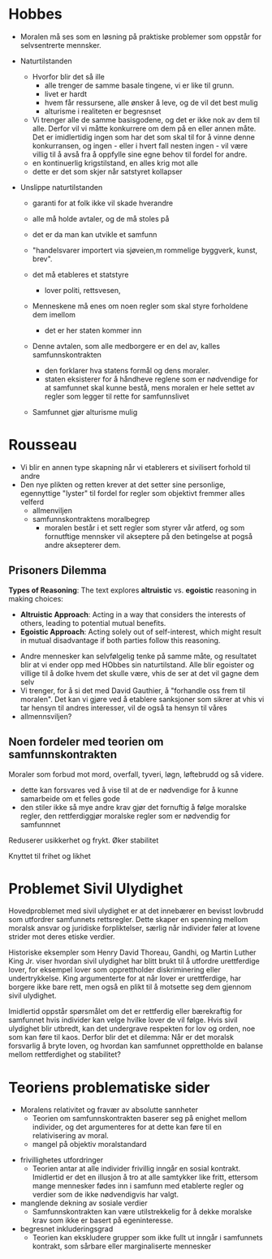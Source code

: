 # Hobbes
- Moralen må ses som en løsning på praktiske problemer som oppstår for selvsentrerte mennsker.

+ Naturtilstanden
	+ Hvorfor blir det så ille
		+ alle trenger de samme basale  tingene, vi er like til grunn.
		- livet er hardt
		- hvem får ressursene, alle ønsker å leve, og de vil det best mulig
		- alturisme i realiteten er begresnset 
	- Vi trenger alle de samme basisgodene, og det er ikke nok av dem til alle. Derfor vil vi måtte konkurrere om dem på en eller annen måte. Det er imidlertidig ingen som har det som skal til for å vinne denne konkurransen, og ingen - eller i hvert fall nesten ingen - vil være villig til å avså fra å oppfylle sine egne behov til fordel for andre.
	- en kontinuerlig krigstilstand, en alles krig mot alle
	- dette er det som skjer når satstyret kollapser

+ Unslippe naturtilstanden
	+ garanti for at folk ikke vil skade hverandre
	+ alle må holde avtaler, og de må stoles på
	+ det er da man kan utvikle et samfunn

	+ "handelsvarer importert via sjøveien,m rommelige byggverk, kunst, brev".
	+ det må etableres et statstyre
		+ lover politi, rettsvesen,

	+ Menneskene må enes om noen regler som skal styre forholdene dem imellom
		+ det er her staten kommer inn

	+ Denne avtalen, som alle medborgere er en del av, kalles samfunnskontrakten
		+ den forklarer hva statens formål og dens moraler.
		+ staten eksisterer for å håndheve reglene som er nødvendige for at samfunnet skal kunne bestå, mens moralen er hele settet av regler som legger til rette for samfunnslivet
	+ Samfunnet gjør alturisme mulig

# Rousseau
- Vi blir en annen type skapning når vi etablerers et sivilisert forhold til andre
- Den nye plikten og retten krever at det setter sine personlige, egennyttige "lyster" til fordel for regler som objektivt fremmer alles velferd
	- allmenviljen
	- samfunnskontraktens moralbegrep
		- moralen består i et sett regler som styrer vår atferd, og som fornutftige mennsker vil akseptere på den betingelse at pogså andre aksepterer dem.


## Prisoners Dilemma
**Types of Reasoning**: The text explores **altruistic** vs. **egoistic** reasoning in making choices:

- **Altruistic Approach**: Acting in a way that considers the interests of others, leading to potential mutual benefits.
- **Egoistic Approach**: Acting solely out of self-interest, which might result in mutual disadvantage if both parties follow this reasoning.

+ Andre mennesker kan selvfølgelig tenke på samme måte, og resultatet blir at vi ender opp med HObbes sin naturtilstand. Alle blir egoister og villige til å dolke hvem det skulle være, vhis de ser at det vil gagne dem selv
+ Vi trenger, for å si det med David Gauthier, å "forhandle oss frem til moralen". Det kan vi gjøre ved å etablere sanksjoner som sikrer at vhis vi tar hensyn til andres interesser, vil de også ta hensyn til våres
+ allmennsviljen?

## Noen fordeler med teorien om samfunnskontrakten
Moraler som forbud mot mord, overfall, tyveri, løgn, løftebrudd og så videre.
+ dette kan forsvares ved å vise til at de er nødvendige for å kunne samarbeide om et felles gode
+ den stiler ikke så mye andre krav
gjør det fornuftig å følge moralske regler, den rettferdiggjør moralske regler som er nødvendig for samfunnnet

Reduserer usikkerhet og frykt. Øker stabilitet

Knyttet til frihet og likhet

# Problemet Sivil Ulydighet
Hovedproblemet med sivil ulydighet er at det innebærer en bevisst lovbrudd som utfordrer samfunnets rettsregler. Dette skaper en spenning mellom moralsk ansvar og juridiske forpliktelser, særlig når individer føler at lovene strider mot deres etiske verdier.

Historiske eksempler som Henry David Thoreau, Gandhi, og Martin Luther King Jr. viser hvordan sivil ulydighet har blitt brukt til å utfordre urettferdige lover, for eksempel lover som opprettholder diskriminering eller undertrykkelse. King argumenterte for at når lover er urettferdige, har borgere ikke bare rett, men også en plikt til å motsette seg dem gjennom sivil ulydighet.

Imidlertid oppstår spørsmålet om det er rettferdig eller bærekraftig for samfunnet hvis individer kan velge hvilke lover de vil følge. Hvis sivil ulydighet blir utbredt, kan det undergrave respekten for lov og orden, noe som kan føre til kaos. Derfor blir det et dilemma: Når er det moralsk forsvarlig å bryte loven, og hvordan kan samfunnet opprettholde en balanse mellom rettferdighet og stabilitet?


# Teoriens problematiske sider
+ Moralens relativitet og fravær av absolutte sannheter
	+ Teorien om samfunnskontrakten baserer seg på enighet mellom individer, og det argumenteres for at dette kan føre til en relativisering av moral.
	+ mangel på objektiv moralstandard
- frivillighetes utfordringer
	- Teorien antar at alle individer frivillig inngår en sosial kontrakt. Imidlertid er det en illusjon å tro at alle samtykker like fritt, ettersom mange mennesker fødes inn i samfunn med etablerte regler og verdier som de ikke nødvendigvis har valgt.
- manglende dekning av sosiale verdier
	- Samfunnskontrakten kan være utilstrekkelig for å dekke moralske krav som ikke er basert på egeninteresse.
- begresnet inkluderingsgrad
	- Teorien kan ekskludere grupper som ikke fullt ut inngår i samfunnets kontrakt, som sårbare eller marginaliserte mennesker
